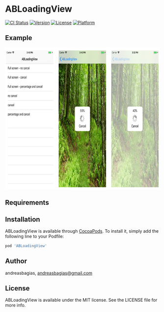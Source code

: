 # ABLoadingView

[![CI Status](https://img.shields.io/travis/andreasbagias/ABLoadingView.svg?style=flat)](https://travis-ci.org/andreasbagias/ABLoadingView)
[![Version](https://img.shields.io/cocoapods/v/ABLoadingView.svg?style=flat)](https://cocoapods.org/pods/ABLoadingView)
[![License](https://img.shields.io/cocoapods/l/ABLoadingView.svg?style=flat)](https://cocoapods.org/pods/ABLoadingView)
[![Platform](https://img.shields.io/cocoapods/p/ABLoadingView.svg?style=flat)](https://cocoapods.org/pods/ABLoadingView)

## Example

<img src="https://github.com/andreasbagias/ABLoadingView/blob/master/Example/picture1.png" width="600" height="463">


## Requirements

## Installation

ABLoadingView is available through [CocoaPods](https://cocoapods.org). To install
it, simply add the following line to your Podfile:

```ruby
pod 'ABLoadingView'
```

## Author

andreasbagias, andreasbagias@gmail.com

## License

ABLoadingView is available under the MIT license. See the LICENSE file for more info.
